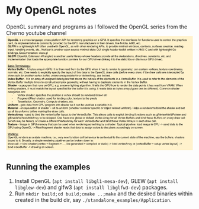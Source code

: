 # My OpenGL notes
OpenGL summary and programs as I followed the OpenGL series from the Cherno youtube channel
![](OpenGL_summary.png)

## Running the examples
1. Install OpenGL (`apt install libgl1-mesa-dev`), GLEW (`apt install libglew-dev`) and glfw3 (`apt install libglfw3-dev`) packages.
2. Run `mkdir build;cd build;cmake ..;make` and the desired binaries within created in the build dir, say `./standalone_examples/Application`.
